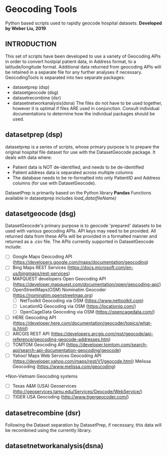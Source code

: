 # Geocoding Tools
Python based scripts used to rapidly geocode hospital datasets.
**Developed by Weber Liu, 2019**
## INTRODUCTION
This set of scripts have been developed to use a variety of Geocoding APIs in order to convert hostpial patient data, in Address format, to a latitude/longitude format. Additional data returned from geocoding APIs will be retained in a separate file for any further analyses if necessary.
GeocodingTools is separated into two separate packages:
* datasetprep (dsp)
* datasetgeocode (dsg)
* datasetrecombine (dsr)
* datasetnetworkanalysis(dsna)
The files do not have to be used together, however it is optimal if files ARE used in conjunction. Consult individual documentations to determine how the individual packages should be used.  

## datasetprep (dsp)
datasetprep is a series of scripts, whose primary purpose is to prepare the original hospital file dataset for use with the DatasetGeocode package. It deals with data where:
* Patient data is NOT de-identified, and needs to be de-identified
* Patient address data is separated across multiple columns
* The database needs to be re-formatted into only PatientID and Address columns \(for use with DatasetGeocode\).

DatasetPrep is primarily based on the Python library **Pandas**
Functions available in datasetprep includes *load_data(fileName)*

## datasetgeocode (dsg)
DatasetGeocode's primary purpose is to geocode 'prepared' datasets to be used with various geocoding APIs. API keys may need to be provided. All returned data from these APIs will be provided in a formatted manner and returned as a .csv file. The APIs currently supported in DatasetGeocode include:
- [ ] Google Maps Geocoding API (https://developers.google.com/maps/documentation/geocoding)
- [ ] Bing Maps REST Services (https://docs.microsoft.com/en-us/bingmaps/rest-services)
- [ ] MAPQUEST developers Open Geocoding API (https://developer.mapquest.com/documentation/open/geocoding-api/)
- [ ] OpenStreetMaps(OSM) Nominatim Geocoder (https://nominatim.openstreetmap.org)
    - [ ] NetToolkit Geocoding via OSM (https://www.nettoolkit.com)
    - [ ] LocationIQ Geocoding via OSM (https://locationiq.com/)
    - [ ] OpenCageData Geocoding via OSM (https://opencagedata.com/)
- [ ] HERE Geocoding API (https://developer.here.com/documentation/geocoder/topics/what-is.html)
- [ ] ARCGIS REST API (https://developers.arcgis.com/rest/geocode/api-reference/geocoding-geocode-addresses.htm)
- [ ] TOMTOM Geocoding API (https://developer.tomtom.com/search-api/search-api-documentation-geocoding/geocode)
- [ ] Yahoo! Maps Web Services Geocoding API (https://developer.yahoo.com/maps/rest/V1/geocode.html)
 Melissa Geocoding (https://www.melissa.com/geocoding)

*Non-Vietnam Geocoding systems
- [ ] Texas A&M (USA) Geoservices (http://geoservices.tamu.edu/Services/Geocode/WebService/)
- [ ] TIGER USA Geocoding (http://www.tigergeocoder.com/)

## datasetrecombine (dsr)
Following the Dataset separation by DatasetPrep, if necessary, this data will be recombined using the currently library.

## datasetnetworkanalysis(dsna)